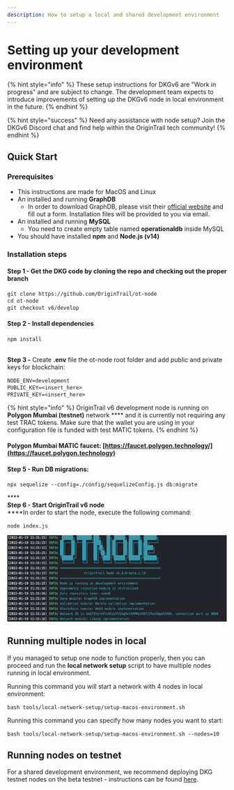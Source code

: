 ```yaml
---
description: How to setup a local and shared development environment
---
```


# Setting up your development environment

{% hint style="info" %}
These setup instructions for DKGv6 are "Work in progress" and are subject to change. The development team expects to introduce improvements of setting up the DKGv6 node in local environment in the future.
{% endhint %}

{% hint style="success" %}
Need any assistance with node setup? Join the DKGv6 Discord chat and find help within the OriginTrail tech community!
{% endhint %}

## Quick Start

### Prerequisites

* This instructions are made for MacOS and Linux
* An installed and running **GraphDB**
  * In order to download GraphDB, please visit their [official website](https://www.ontotext.com/products/graphdb/graphdb-free/) and fill out a form. Installation files will be provided to you via email.
* An installed and running **MySQL**
  * You need to create empty table named **operationaldb** inside MySQL
* You should have installed **npm** and **Node.js (v14)**

### Installation steps

#### Step 1 - Get the DKG code by cloning the  repo and checking out the proper branch

```
git clone https://github.com/OriginTrail/ot-node
cd ot-node
git checkout v6/develop
```

#### Step 2 - Install dependencies

```
npm install
```

\
**Step 3 -** Create **.env** file the ot-node root folder and add public and private keys for blockchain:

```
NODE_ENV=development
PUBLIC_KEY=<insert_here>
PRIVATE_KEY=<insert_here>
```

{% hint style="info" %}
OriginTrail v6 development node is running on **Polygon Mumbai (testnet)** network **** and it is currently not requiring any test TRAC tokens. Make sure that the wallet you are using in your configuration file is funded with test MATIC tokens.
{% endhint %}

#### Polygon Mumbai MATIC faucet: [https://faucet.polygon.technology/](https://faucet.polygon.technology)

#### Step **5 -** Run DB migrations:

```
npx sequelize --config=./config/sequelizeConfig.js db:migrate
```

****\
**Step 6 - Start OriginTrail v6 node**\
****In order to start the node, execute the following command:

```
node index.js
```

![Successfully started](<../.gitbook/assets/Screen Shot 2022-01-19 at 12.32.39.png>)

## Running multiple nodes in local

If you managed to setup one node to function properly, then you can proceed and run the **local network setup** script to have multiple nodes running in local environment.

Running this command you will start a network with 4 nodes in local environment:

```
bash tools/local-network-setup/setup-macos-environment.sh 
```

Running this command you can specify how many nodes you want to start:

```
bash tools/local-network-setup/setup-macos-environment.sh --nodes=10
```

## Running nodes on testnet

For a shared development environment, we recommend deploying DKG testnet nodes on the beta testnet - instructions can be found [here](https://docs.origintrail.io/dkg-v6-upcoming-version/setup-instructions-dockerless).&#x20;

